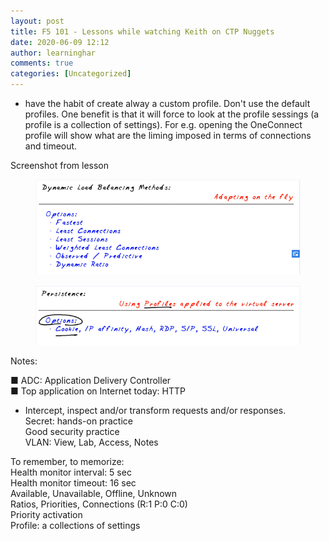 ```yaml
---
layout: post
title: F5 101 - Lessons while watching Keith on CTP Nuggets
date: 2020-06-09 12:12
author: learninghar
comments: true
categories: [Uncategorized]
---
```

<!-- wp:list -->
<ul><li>have the habit of create alway a custom profile. Don't use the default profiles. One benefit is that it will force to look at the profile sessings (a profile is a collection of settings). For e.g. opening the OneConnect profile will show what are the liming imposed in terms of connections and timeout.</li></ul>
<!-- /wp:list -->

<!-- wp:paragraph -->
<p>Screenshot from lesson</p>
<!-- /wp:paragraph -->

<!-- wp:image {"id":83,"sizeSlug":"large"} -->
<figure class="wp-block-image size-large"><img src="../assets/imgs/f5-101-image.png" alt="" class="wp-image-83" /></figure>
<!-- /wp:image -->

<!-- wp:image {"id":84,"sizeSlug":"large"} -->
<figure class="wp-block-image size-large"><img src="./assets/imgs/f5-101-image-1.png" alt="" class="wp-image-84" /></figure>
<!-- /wp:image -->

<!-- wp:paragraph -->
<p>Notes:</p>
<!-- /wp:paragraph -->

<!-- wp:paragraph -->
<p>■ ADC: Application Delivery Controller<br>■ Top application on Internet today: HTTP</p>
<!-- /wp:paragraph -->

<!-- wp:list -->
<ul><li>Intercept, inspect and/or transform requests and/or responses.<br>Secret: hands-on practice<br>Good security practice<br>VLAN: View, Lab, Access, Notes</li></ul>
<!-- /wp:list -->

<!-- wp:paragraph -->
<p>To remember, to memorize:<br>Health monitor interval: 5 sec<br>Health monitor timeout: 16 sec<br>Available, Unavailable, Offline, Unknown<br>Ratios, Priorities, Connections (R:1 P:0 C:0)<br>Priority activation<br>Profile: a collections of settings</p>
<!-- /wp:paragraph -->
